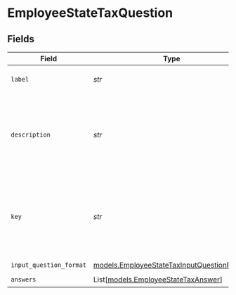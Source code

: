 # EmployeeStateTaxQuestion


## Fields

| Field                                                                                          | Type                                                                                           | Required                                                                                       | Description                                                                                    |
| ---------------------------------------------------------------------------------------------- | ---------------------------------------------------------------------------------------------- | ---------------------------------------------------------------------------------------------- | ---------------------------------------------------------------------------------------------- |
| `label`                                                                                        | *str*                                                                                          | :heavy_check_mark:                                                                             | A short title for the question                                                                 |
| `description`                                                                                  | *str*                                                                                          | :heavy_check_mark:                                                                             | An explaination of the question - this may contain inline html formatted links.                |
| `key`                                                                                          | *str*                                                                                          | :heavy_check_mark:                                                                             | A unique identifier of the question (for the given state) - used for updating the answer.      |
| `input_question_format`                                                                        | [models.EmployeeStateTaxInputQuestionFormat](../models/employeestatetaxinputquestionformat.md) | :heavy_check_mark:                                                                             | N/A                                                                                            |
| `answers`                                                                                      | List[[models.EmployeeStateTaxAnswer](../models/employeestatetaxanswer.md)]                     | :heavy_check_mark:                                                                             | N/A                                                                                            |